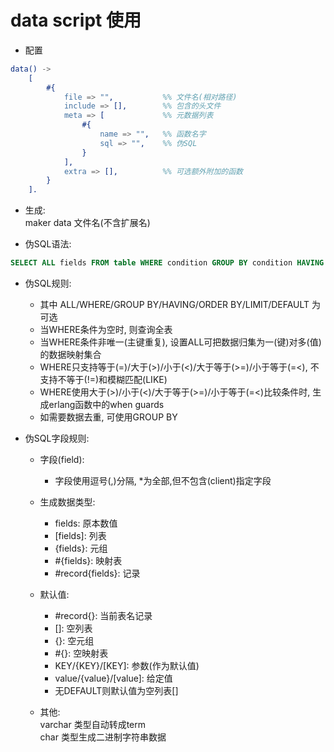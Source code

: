 # data script 使用

* 配置  

```erl
data() ->
    [
        #{  
            file => "",           %% 文件名(相对路径)
            include => [],        %% 包含的头文件
            meta => [             %% 元数据列表
                #{
                    name => "",   %% 函数名字
                    sql => "",    %% 伪SQL
                }
            ], 
            extra => [],          %% 可选额外附加的函数
        }
    ].
```

* 生成:  
    maker data 文件名(不含扩展名)  

* 伪SQL语法:  

```sql
SELECT ALL fields FROM table WHERE condition GROUP BY condition HAVING condition ORDER BY condition LIMIT number DEFAULT value
```

* 伪SQL规则:  
    - 其中 ALL/WHERE/GROUP BY/HAVING/ORDER BY/LIMIT/DEFAULT 为可选  
    - 当WHERE条件为空时, 则查询全表  
    - 当WHERE条件非唯一(主键重复), 设置ALL可把数据归集为一(键)对多(值)的数据映射集合  
    - WHERE只支持等于(=)/大于(>)/小于(<)/大于等于(>=)/小于等于(=<), 不支持不等于(!=)和模糊匹配(LIKE)  
    - WHERE使用大于(>)/小于(<)/大于等于(>=)/小于等于(=<)比较条件时, 生成erlang函数中的when guards  
    - 如需要数据去重, 可使用GROUP BY  

* 伪SQL字段规则:  
    - 字段(field):  
        - 字段使用逗号(,)分隔, *为全部,但不包含(client)指定字段  

    - 生成数据类型:  
        - fields: 原本数值  
        - \[fields\]: 列表  
        - {fields}: 元组  
        - \#{fields}: 映射表  
        - \#record{fields}: 记录  

    - 默认值:  
        - \#record{}: 当前表名记录  
        - []: 空列表  
        - {}: 空元组  
        - \#{}: 空映射表  
        - KEY/{KEY}/[KEY]: 参数(作为默认值)  
        - value/{value}/\[value\]: 给定值  
        - 无DEFAULT则默认值为空列表[]  

    - 其他:  
        varchar 类型自动转成term  
        char 类型生成二进制字符串数据  
